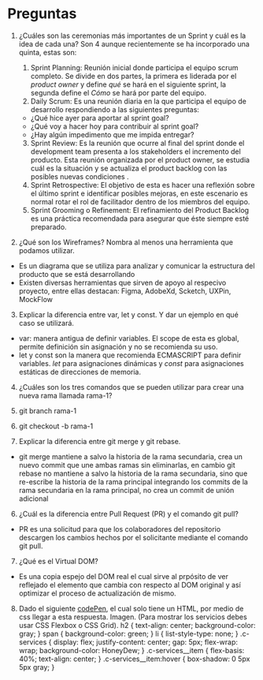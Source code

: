 # Preguntas
1. ¿Cuáles son las ceremonias más importantes de un Sprint y cuál es la idea de cada una?
  Son 4 aunque recientemente se ha incorporado una quinta, estas son:
    1. Sprint Planning: Reunión inicial donde participa el equipo scrum completo. Se divide en dos partes, la primera es liderada por el _product owner_ y define _*qué*_ se hará en el siguiente sprint, la segunda define el *_Cómo_* se hará por parte del equipo.
    2. Daily Scrum: Es una reunión diaria en la que participa el equipo de desarrollo respondiendo a las siguientes preguntas:
      * ¿Qué hice ayer para aportar al sprint goal?
      * ¿Qué voy a hacer hoy para contribuir al sprint goal?
      * ¿Hay algún impedimento que me impida entregar?   

    3. Sprint Review: Es la reunión que ocurre al final del sprint donde el development team presenta a los stakeholders el incremento del producto. Esta reunión organizada por el product owner, se estudia cuál es la situación y se actualiza el product backlog con las posibles nuevas condiciones .
    4. Sprint Retrospective: El objetivo de esta es hacer una reflexión sobre el último sprint e identificar posibles mejoras, en este escenario es normal rotar el rol de facilitador dentro de los miembros del equipo.  
    5. Sprint Grooming o Refinement: El refinamiento del Product Backlog es una práctica recomendada para asegurar que éste siempre esté preparado.

2. ¿Qué son los Wireframes? Nombra al menos una herramienta que podamos utilizar.
  * Es un diagrama que se utiliza para analizar y comunicar la estructura del producto que se está desarrollando
  * Existen diversas herramientas que sirven de apoyo al respecivo proyecto, entre ellas destacan: Figma, AdobeXd, Scketch, UXPin, MockFlow
3. Explicar la diferencia entre var, let y const. Y dar un ejemplo en qué caso se utilizará.
  * var: manera antigua de definir variables. El scope de esta es global, permite definición sin asignación y no se recomienda su uso. 
  * let y const son la manera que recomienda ECMASCRIPT para definir variables. _let_ para asignaciones dinámicas y _const_ para asignaciones estáticas de direcciones de memoria.   
4. ¿Cuáles son los tres comandos que se pueden utilizar para crear una nueva rama llamada rama-1?
  1. git branch rama-1
  2. git checkout -b rama-1

5. Explicar la diferencia entre git merge y git rebase.
  * git merge mantiene a salvo la historia de la rama secundaria, crea un nuevo commit que une ambas ramas sin eliminarlas, en cambio git rebase no mantiene a salvo la historia de la rama secundaria, sino que re-escribe la historia de la rama principal integrando los commits de la rama secundaria en la rama principal, no crea un commit de unión adicional
6. ¿Cuál es la diferencia entre Pull Request (PR) y el comando git pull?
  * PR es una solicitud para que los colaboradores del repositorio descargen los cambios hechos por el solicitante mediante el comando git pull.
7. ¿Qué es el Virtual DOM?
  * Es una copia espejo del DOM real el cual sirve al prpósito de ver reflejado el elemento que cambia con respecto al DOM original y así optimizar el proceso de actualización de mismo.
8. Dado el siguiente [codePen](https://codepen.io/cristian-makeitreal/pen/NWadqqa?editors=1100), el cual solo tiene un HTML, por medio de css llegar a esta respuesta. Imagen. (Para mostrar los servicios debes usar CSS Flexbox o CSS Grid).
h2 {
  text-align: center;
  background-color: gray;
}
span {
  background-color: green;
}
li {
  list-style-type: none;
}
.c-services {
  display: flex;
  justify-content: center;
  gap: 5px;
  flex-wrap: wrap;
  background-color: HoneyDew;
}
.c-services__item {
  flex-basis: 40%;
  text-align: center;
}
.c-services__item:hover {
  box-shadow: 0 5px 5px gray;
}